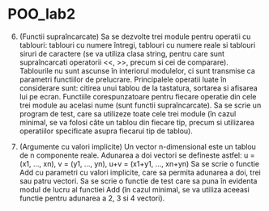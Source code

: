 # POO_lab2

6. (Functii supraîncarcate) Sa se dezvolte trei module pentru operatii cu tablouri: tablouri
cu numere întregi, tablouri cu numere reale si tablouri siruri de caractere (se va utiliza
clasa string, pentru care sunt supraîncarcati operatorii <<, >>, precum si cei de
comparare). Tablourile nu sunt ascunse în interiorul modulelor, ci sunt transmise ca
parametri functiilor de prelucrare. Principalele operatii luate în considerare sunt: citirea
unui tablou de la tastatura, sortarea si afisarea lui pe ecran. Functiile corespunzatoare
pentru fiecare operatie din cele trei module au acelasi nume (sunt functii supraîncarcate).
Sa se scrie un program de test, care sa utilizeze toate cele trei module (în cazul minimal,
se va folosi câte un tablou din fiecare tip, precum si utilizarea operatiilor specificate
asupra fiecarui tip de tablou).

8. (Argumente cu valori implicite) Un vector n-dimensional este un tablou de n
componente reale. Adunarea a doi vectori se defineste astfel:
u = (x1, ..., xn), v = (y1, ..., yn), u+v = (x1+y1, ..., xn+yn)
Sa se scrie o functie Add cu parametri cu valori implicite, care sa permita adunarea a doi,
trei sau patru vectori. Sa se scrie o functie de test care sa puna în evidenta modul de lucru
al functiei Add (în cazul minimal, se va utiliza aceeasi functie pentru adunarea a 2, 3 si 4
vectori).
